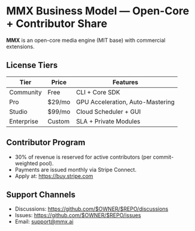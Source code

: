 # MMX Business Model — Open-Core + Contributor Share

**MMX** is an open-core media engine (MIT base) with commercial extensions.

## License Tiers
| Tier | Price | Features |
|------|--------|-----------|
| Community | Free | CLI + Core SDK |
| Pro | $29/mo | GPU Acceleration, Auto-Mastering |
| Studio | $99/mo | Cloud Scheduler + GUI |
| Enterprise | Custom | SLA + Private Modules |

## Contributor Program
- 30% of revenue is reserved for active contributors (per commit-weighted pool).
- Payments are issued monthly via Stripe Connect.
- Apply at: https://buy.stripe.com

## Support Channels
- Discussions: https://github.com/$OWNER/$REPO/discussions
- Issues: https://github.com/$OWNER/$REPO/issues
- Email: support@mmx.ai
